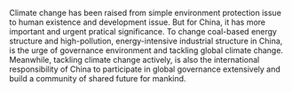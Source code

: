 Climate change has been raised from simple environment protection issue to human existence and development issue. But for China, it has more important and urgent pratical significance. To change coal-based energy structure and high-pollution, energy-intensive industrial structure in China, is the urge of governance environment and tackling global climate change. Meanwhile, tackling climate change actively, is also the international responsibility of China to participate in global governance extensively and build a community of shared future for mankind.